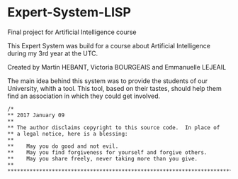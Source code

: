 # Expert-System-LISP
Final project for Artificial Intelligence course

This Expert System was build for a course about Artificial Intelligence during my 3rd year at the UTC.

Created by Martin HEBANT, Victoria BOURGEAIS and Emmanuelle LEJEAIL

The main idea behind this system was to provide the students of our University, whith a tool. This tool, based on their tastes, should help them find an association in which they could get involved.

```
/*
** 2017 January 09
**
** The author disclaims copyright to this source code.  In place of
** a legal notice, here is a blessing:
**
**    May you do good and not evil.
**    May you find forgiveness for yourself and forgive others.
**    May you share freely, never taking more than you give.
**
*************************************************************************
```
